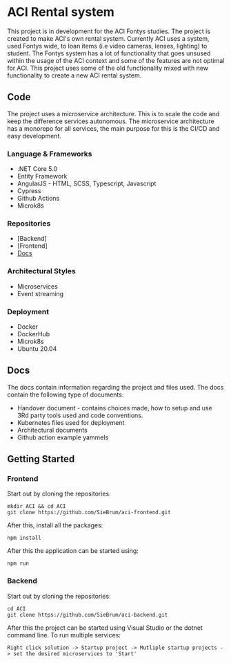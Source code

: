 # ACI Rental system

This project is in development for the ACI Fontys studies. The project is created to make ACI's own rental system.
Currently ACI uses a system, used Fontys wide, to loan items (i.e video cameras, lenses, lighting) to student. The Fontys system has a lot of functionality that goes unsused within the usage of the ACI context and some of the features are not optimal for ACI. This project uses some of the old functionality mixed with new functionality to create a new ACI rental system.

## Code
The project uses a microservice architecture. This is to scale the code and keep the difference services autonomous. The microservice architecture has a monorepo for all services, the main purpose for this is the CI/CD and easy development. 

### Language & Frameworks
- .NET Core 5.0
- Entity Framework
- AngularJS - HTML, SCSS, Typescript, Javascript
- Cypress
- Github Actions
- Microk8s

### Repositories
- [Backend]
- [Frontend]
- [Docs](https://github.com/SieBrum/aci-docs)

### Architectural Styles
* Microservices
* Event streaming

### Deployment
* Docker
* DockerHub
* Microk8s
* Ubuntu 20.04

## Docs
The docs contain information regarding the project and files used. The docs contain the following type of documents:
- Handover document - contains choices made, how to setup and use 3Rd party tools used and code conventions.
- Kubernetes files used for deployment
- Architectural documents
- Github action example yammels

## Getting Started
### Frontend
Start out by cloning the repositories:
```shell
mkdir ACI && cd ACI
git clone https://github.com/SieBrum/aci-frontend.git
```
After this, install all the packages:
```shell
npm install
```
After this the application can be started using:
```shell
npm run
```
### Backend
Start out by cloning the repositories:
```shell
cd ACI
git clone https://github.com/SieBrum/aci-backend.git
```
After this the project can be started using Visual Studio or the dotnet command line. 
To run multiple services:
```
Right click solution -> Startup project -> Mutliple startup projects -> set the desired microservices to 'Start'
```
